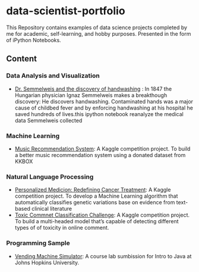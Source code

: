# data-scientist-portfolio
This Repository contains examples of data science projects completed by me for academic, self-learning, and hobby purposes. Presented in the form of iPython Notebooks.
## Content

### Data Analysis and Visualization
  + [Dr. Semmelweis and the discovery of handwashing](https://github.com/Shonafeng/data-scientist-portfolio/tree/master/Analysis:Dose%20handwashing%20reduce%20death%20rate%3F%20) : In 1847 the Hungarian physician Ignaz Semmelweis makes a breakthough discovery: He discovers handwashing. Contaminated hands was a major cause of childbed fever and by enforcing handwashing at his hospital he saved hundreds of lives.this ipython notebook reanalyze the medical data Semmelweis collected
### Machine Learning
  + [Music Recommendation System](https://github.com/Shonafeng/data-scientist-portfolio/tree/master/ML:%20Recommend%20music%20to%20customer): A Kaggle competition project. To build a better music recommendation system using a donated dataset from KKBOX
### Natural Language Processing
  + [Personalized Medicion: Redefining Cancer Treatment](https://github.com/Shonafeng/data-scientist-portfolio/tree/master/NLP:%20Personalized%20Medicine): A Kaggle competition project. To develop a Machine Learning algorithm that automatically classifies genetic variations base on evidence from text-based clinical literature
  + [Toxic Commnet Classification Challenge](https://github.com/Shonafeng/data-scientist-portfolio/tree/master/NLP:%20Toxic%20Comment%20Classification%20Challenge): A Kaggle competition project. To build a multi-headed model that’s capable of detecting different types of of toxicity in online comment.
### Programming Sample
  + [Vending Machine Simulator](https://github.com/Shonafeng/data-scientist-portfolio/tree/master/PS:%20JAVA_Vending%20Machine%20Simulator%20): A course lab sumbission for Intro to Java at Johns Hopkins University. 
  
